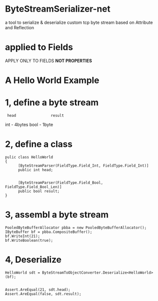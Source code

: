 # ByteStreamSerializer-net
a tool to serialize &amp; deserialize custom tcp byte stream based on Attribute and Reflection

# applied to Fields 
  APPLY ONLY TO FIELDS **NOT PROPERTIES**


# A Hello World Example


# 1, define a byte stream
     head                result    
  int - 4bytes         bool - 1byte
# 2, define a class

~~~
pulic class HelloWorld
{    
      [ByteStreamParser(FieldType.Field_Int, FieldType.Field_Int)]
      public int head;


      [ByteStreamParser(FieldType.Field_Bool, FieldType.Field_Bool_Len)]
      public bool result;
}
~~~
  
# 3, assembl a  byte stream
~~~
PooledByteBufferAllocator pbba = new PooledByteBufferAllocator();
IByteBuffer bf = pbba.CompositeBuffer();
bf.WriteInt(21);
bf.WriteBoolean(true);
~~~

# 4, Deserialize
~~~
HelloWorld sdt = ByteStreamToObjectConverter.Deserialize<HelloWorld>(bf);


Assert.AreEqual(21, sdt.head);
Assert.AreEqual(false, sdt.result);
~~~
  
